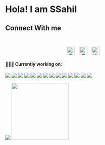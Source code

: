 # Hola! I am SSahil


## Connect With me <br><br> <p align="center"> <a href="https://www.linkedin.com/in/sazzadur-rahman-b69a461b8" target="_blank"><img align="center" src="https://cdn.jsdelivr.net/npm/simple-icons@3.1.0/icons/linkedin.svg" alt="Sazzadur Rahman" height="25" width="25" /></a>&nbsp;&nbsp; <a href="https://twitter.com/SRahman7664?s=01" target="_blank"><img align="center" src="https://cdn.jsdelivr.net/npm/simple-icons@3.0.1/icons/twitter.svg" alt="SRahmam7664" height="25" width="25" /></a>&nbsp;&nbsp; <a href="https://instagram.com/the_ssahil" target="_blank"><img align="center" src="https://cdn.jsdelivr.net/npm/simple-icons@3.0.1/icons/instagram.svg" alt="the_ssahil" height="25" width="25" /></a>&nbsp;&nbsp; </p>

#### 👨🏻‍💻 Currently working on:
<a src="https://www.javascript.com/"><img src="https://img.icons8.com/color/48/000000/javascript.png"/></a>
<a src="https://reactjs.org/"><img src="https://img.icons8.com/color/48/000000/react-native.png"/></a>
<a src="https://www.typescriptlang.org/"><img src="https://img.icons8.com/color/48/000000/typescript.png"/></a>
<a src="https://nodejs.org/"><img src="https://img.icons8.com/color/48/000000/nodejs.png"/></a>
<a src="https://visualstudio.microsoft.com/"><img src="https://img.icons8.com/color/48/000000/visual-studio.png"/></a>
<a src="https://www.npmjs.com/"><img src="https://img.icons8.com/color/48/000000/npm.png"/></a>
<a src="https://www.java.com"><img src="https://img.icons8.com/color/48/000000/java.png"/></a>
<a src="https://www.php.net/"><img src="https://img.icons8.com/color/48/000000/php.png"/></a>
<a src="https://wwwgit-scm.com"><img src="https://img.icons8.com/color/48/000000/git.png"/></a>
<a src="https://github.com/"><img src="https://img.icons8.com/color/48/000000/github--v1.png"/></a>
<a src="https://www.w3schools.com/css/"><img src="https://img.icons8.com/color/48/000000/css3.png"/></a>
<a src="https://www.w3schools.com/html/"><img src="https://img.icons8.com/color/48/000000/html-5.png"/></a>
<a src="https://www.sass-lang.com"><img src="https://img.icons8.com/color/48/000000/sass.png"/></a>
<a src="https://getbootstrap.com/"><img src="https://img.icons8.com/color/48/000000/bootstrap.png"/></a>

<img src="https://github-readme-stats.vercel.app/api?username=SSahil404&&show_icons=true&title_color=00edc6&icon_color=33d900&text_color=daf7dc&bg_color=151515"/>
<img height="180em" src="https://github-readme-stats.vercel.app/api/top-langs/?username=SSahil404&theme=merko&layout=compact" />
<!--
### Hi there 👋

**SSahil404/SSahil404** is a ✨ _special_ ✨ repository because its `README.md` (this file) appears on your GitHub profile.

Here are some ideas to get you started:

- 🔭 I’m currently working on ...
- 🌱 I’m currently learning ...
- 👯 I’m looking to collaborate on ...
- 🤔 I’m looking for help with ...
- 💬 Ask me about ...
- 📫 How to reach me: ...
- 😄 Pronouns: ...
- ⚡ Fun fact: ...
-->
